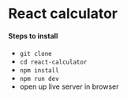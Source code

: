 # React calculator

#### Steps to install

- `git clone`
- `cd react-calculator`
- `npm install`
- `npm run dev`
- open up live server in browser
